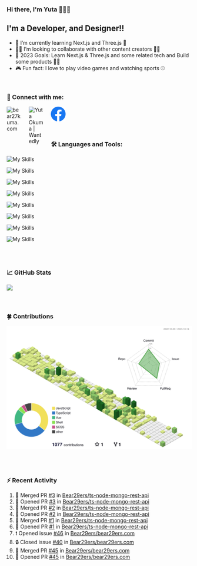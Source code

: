 ### Hi there, I'm Yuta 🤟🏻🐻

## I'm a Developer, and Designer!!

- 🌱 I’m currently learning Next.js and Three.js 🤣
- 👬🏻 I’m looking to collaborate with other content creators 👋🏻
- 🥅 2023 Goals: Learn Next.js & Three.js and some related tech and Build some products 💪🏻
- 🎮 Fun fact: I love to play video games and watching sports ⚾️

<br />

### :wave: Connect with me:

[<img align="left" alt="bear27kuma.com" width="40px" src="https://user-images.githubusercontent.com/39920490/156489586-f125813b-e344-46d6-9306-f5786684b976.jpg" style="margin-right: 20px;" />](https://bear29ers.github.io/)
[<img align="left" alt="Yuta Okuma | Wantedly" width="40px" src="https://user-images.githubusercontent.com/39920490/156489528-fdc520d6-10f1-43b6-8bf8-fadf8dcf1a90.jpg" style="margin-right: 20px;" />](https://www.wantedly.com/id/yuta_okuma_b)
[<img align="left" alt="Yuta Okuma | Facebook" width="40px" src="https://github.com/github/explore/blob/main/topics/facebook/facebook.png?raw=true" style="margin-right: 20px;" />](https://www.facebook.com/kumakuma1129/)

[//]: # '[<img align="left" alt="Yuta Okuma | Instagram" width="40px" src="https://github.com/github/explore/blob/main/topics/instagram/instagram.png?raw=true" />](https://www.instagram.com/bear_27earl/)'

<br />
<br />
<br />
<br />

### :hammer_and_wrench: Languages and Tools:

![My Skills](https://skillicons.dev/icons?i=html,css,sass,tailwind,bootstrap,js,ts)

![My Skills](https://skillicons.dev/icons?i=jquery,threejs,react,emotion,styledcomponents,materialui,nextjs)

![My Skills](https://skillicons.dev/icons?i=vercel,vue,nuxt,vite,nodejs,express,jest)

![My Skills](https://skillicons.dev/icons?i=regex,webpack,babel,php,laravel,mysql,sqlite)

![My Skills](https://skillicons.dev/icons?i=docker,git,github,githubactions,aws,gcp,firebase)

![My Skills](https://skillicons.dev/icons?i=vim,neovim,linux,bash,lua,markdown,svg)

![My Skills](https://skillicons.dev/icons?i=idea,vscode,atom,figma,xd,ps,ai)

![My Skills](https://skillicons.dev/icons?i=pr,ae,postman,sentry,codepen,stackoverflow,discord)

<br />
<br />

### :chart_with_upwards_trend: GitHub Stats

<div style="display: flex;">
    <a href="https://github.com/Bear29ers">
        <img height="220px;" src="https://github-readme-stats-bear29ers.vercel.app/api?username=Bear29ers&show_icons=true&theme=bear">
    </a>
</div>

<br />
<br />

### :four_leaf_clover: Contributions

![](./profile-3d-contrib/profile-green-animate.svg)

<br />
<br />

### :zap: Recent Activity

<!--START_SECTION:activity-->

1. 🎉 Merged PR [#3](https://github.com/Bear29ers/ts-node-mongo-rest-api/pull/3) in [Bear29ers/ts-node-mongo-rest-api](https://github.com/Bear29ers/ts-node-mongo-rest-api)
2. 💪 Opened PR [#3](https://github.com/Bear29ers/ts-node-mongo-rest-api/pull/3) in [Bear29ers/ts-node-mongo-rest-api](https://github.com/Bear29ers/ts-node-mongo-rest-api)
3. 🎉 Merged PR [#2](https://github.com/Bear29ers/ts-node-mongo-rest-api/pull/2) in [Bear29ers/ts-node-mongo-rest-api](https://github.com/Bear29ers/ts-node-mongo-rest-api)
4. 💪 Opened PR [#2](https://github.com/Bear29ers/ts-node-mongo-rest-api/pull/2) in [Bear29ers/ts-node-mongo-rest-api](https://github.com/Bear29ers/ts-node-mongo-rest-api)
5. 🎉 Merged PR [#1](https://github.com/Bear29ers/ts-node-mongo-rest-api/pull/1) in [Bear29ers/ts-node-mongo-rest-api](https://github.com/Bear29ers/ts-node-mongo-rest-api)
6. 💪 Opened PR [#1](https://github.com/Bear29ers/ts-node-mongo-rest-api/pull/1) in [Bear29ers/ts-node-mongo-rest-api](https://github.com/Bear29ers/ts-node-mongo-rest-api)
7. ❗ Opened issue [#46](https://github.com/Bear29ers/bear29ers.com/issues/46) in [Bear29ers/bear29ers.com](https://github.com/Bear29ers/bear29ers.com)
8. 🔒 Closed issue [#40](https://github.com/Bear29ers/bear29ers.com/issues/40) in [Bear29ers/bear29ers.com](https://github.com/Bear29ers/bear29ers.com)
9. 🎉 Merged PR [#45](https://github.com/Bear29ers/bear29ers.com/pull/45) in [Bear29ers/bear29ers.com](https://github.com/Bear29ers/bear29ers.com)
10. 💪 Opened PR [#45](https://github.com/Bear29ers/bear29ers.com/pull/45) in [Bear29ers/bear29ers.com](https://github.com/Bear29ers/bear29ers.com)

<!--END_SECTION:activity-->
